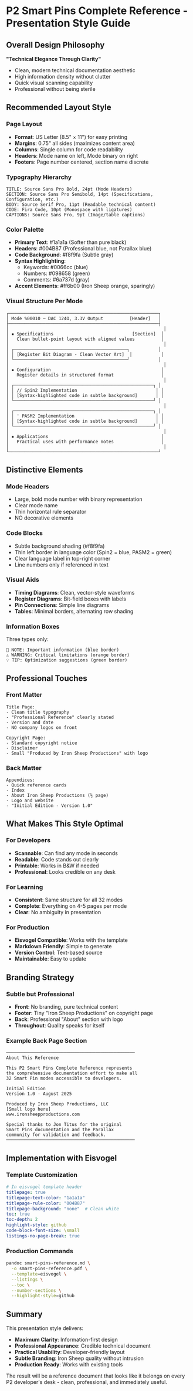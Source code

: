 # P2 Smart Pins Complete Reference - Presentation Style Guide

## Overall Design Philosophy
**"Technical Elegance Through Clarity"**
- Clean, modern technical documentation aesthetic
- High information density without clutter
- Quick visual scanning capability
- Professional without being sterile

## Recommended Layout Style

### Page Layout
- **Format**: US Letter (8.5" × 11") for easy printing
- **Margins**: 0.75" all sides (maximizes content area)
- **Columns**: Single column for code readability
- **Headers**: Mode name on left, Mode binary on right
- **Footers**: Page number centered, section name discrete

### Typography Hierarchy
```
TITLE: Source Sans Pro Bold, 24pt (Mode Headers)
SECTION: Source Sans Pro Semibold, 14pt (Specifications, Configuration, etc.)
BODY: Source Serif Pro, 11pt (Readable technical content)
CODE: Fira Code, 10pt (Monospace with ligatures)
CAPTIONS: Source Sans Pro, 9pt (Image/table captions)
```

### Color Palette
- **Primary Text**: #1a1a1a (Softer than pure black)
- **Headers**: #004B87 (Professional blue, not Parallax blue)
- **Code Background**: #f8f9fa (Subtle gray)
- **Syntax Highlighting**: 
  - Keywords: #0066cc (blue)
  - Numbers: #098658 (green)
  - Comments: #6a737d (gray)
- **Accent Elements**: #ff6b00 (Iron Sheep orange, sparingly)

### Visual Structure Per Mode

```
┌─────────────────────────────────────────────────────────┐
│ Mode %00010 — DAC 124Ω, 3.3V Output          [Header]   │
├─────────────────────────────────────────────────────────┤
│                                                           │
│ ▪ Specifications                              [Section]  │
│   Clean bullet-point layout with aligned values          │
│                                                           │
│ ┌───────────────────────────────────────────┐           │
│ │ [Register Bit Diagram - Clean Vector Art]  │           │
│ └───────────────────────────────────────────┘           │
│                                                           │
│ ▪ Configuration                                          │
│   Register details in structured format                  │
│                                                           │
│ ┌─────────────────────────────────────────────────────┐ │
│ │ // Spin2 Implementation                              │ │
│ │ [Syntax-highlighted code in subtle background]       │ │
│ └─────────────────────────────────────────────────────┘ │
│                                                           │
│ ┌─────────────────────────────────────────────────────┐ │
│ │ ' PASM2 Implementation                               │ │
│ │ [Syntax-highlighted code in subtle background]       │ │
│ └─────────────────────────────────────────────────────┘ │
│                                                           │
│ ▪ Applications                                           │
│   Practical uses with performance notes                  │
│                                                           │
└─────────────────────────────────────────────────────────┘
```

## Distinctive Elements

### Mode Headers
- Large, bold mode number with binary representation
- Clear mode name
- Thin horizontal rule separator
- NO decorative elements

### Code Blocks
- Subtle background shading (#f8f9fa)
- Thin left border in language color (Spin2 = blue, PASM2 = green)
- Clear language label in top-right corner
- Line numbers only if referenced in text

### Visual Aids
- **Timing Diagrams**: Clean, vector-style waveforms
- **Register Diagrams**: Bit-field boxes with labels
- **Pin Connections**: Simple line diagrams
- **Tables**: Minimal borders, alternating row shading

### Information Boxes
Three types only:
```
📌 NOTE: Important information (blue border)
⚠️ WARNING: Critical limitations (orange border)
💡 TIP: Optimization suggestions (green border)
```

## Professional Touches

### Front Matter
```
Title Page:
- Clean title typography
- "Professional Reference" clearly stated
- Version and date
- NO company logos on front

Copyright Page:
- Standard copyright notice
- Disclaimer
- Small "Produced by Iron Sheep Productions" with logo
```

### Back Matter
```
Appendices:
- Quick reference cards
- Index
- About Iron Sheep Productions (½ page)
- Logo and website
- "Initial Edition - Version 1.0"
```

## What Makes This Style Optimal

### For Developers
- **Scannable**: Can find any mode in seconds
- **Readable**: Code stands out clearly
- **Printable**: Works in B&W if needed
- **Professional**: Looks credible on any desk

### For Learning
- **Consistent**: Same structure for all 32 modes
- **Complete**: Everything on 4-5 pages per mode
- **Clear**: No ambiguity in presentation

### For Production
- **Eisvogel Compatible**: Works with the template
- **Markdown Friendly**: Simple to generate
- **Version Control**: Text-based source
- **Maintainable**: Easy to update

## Branding Strategy

### Subtle but Professional
- **Front**: No branding, pure technical content
- **Footer**: Tiny "Iron Sheep Productions" on copyright page
- **Back**: Professional "About" section with logo
- **Throughout**: Quality speaks for itself

### Example Back Page Section
```
─────────────────────────────────────────────────
About This Reference

This P2 Smart Pins Complete Reference represents 
the comprehensive documentation effort to make all 
32 Smart Pin modes accessible to developers.

Initial Edition
Version 1.0 - August 2025

Produced by Iron Sheep Productions, LLC
[Small logo here]
www.ironsheepproductions.com

Special thanks to Jon Titus for the original 
Smart Pins documentation and the Parallax 
community for validation and feedback.
─────────────────────────────────────────────────
```

## Implementation with Eisvogel

### Template Customization
```yaml
# In eisvogel template header
titlepage: true
titlepage-text-color: "1a1a1a"
titlepage-rule-color: "004B87"
titlepage-background: "none"  # Clean white
toc: true
toc-depth: 2
highlight-style: github
code-block-font-size: \small
listings-no-page-break: true
```

### Production Commands
```bash
pandoc smart-pins-reference.md \
  -o smart-pins-reference.pdf \
  --template=eisvogel \
  --listings \
  --toc \
  --number-sections \
  --highlight-style=github
```

## Summary

This presentation style delivers:
- **Maximum Clarity**: Information-first design
- **Professional Appearance**: Credible technical document
- **Practical Usability**: Developer-friendly layout
- **Subtle Branding**: Iron Sheep quality without intrusion
- **Production Ready**: Works with existing tools

The result will be a reference document that looks like it belongs on every P2 developer's desk - clean, professional, and immediately useful.